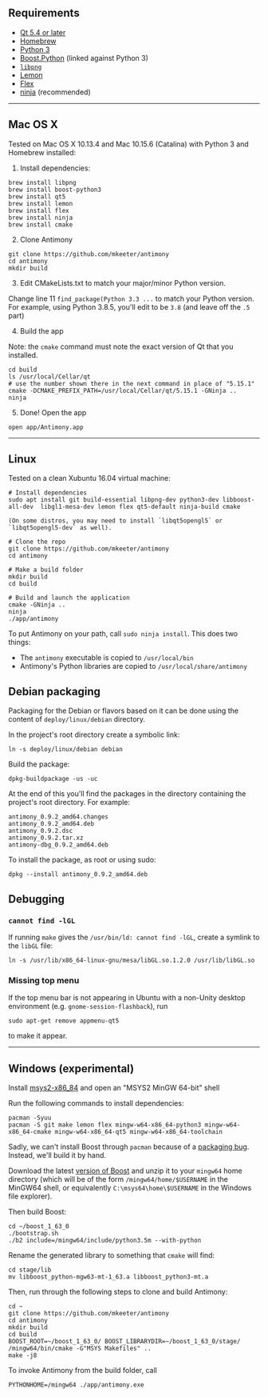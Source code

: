 Requirements
------------
- [Qt 5.4 or later](http://www.qt.io/)
- [Homebrew](https://brew.sh/)
- [Python 3](https://www.python.org/)
- [Boost.Python](http://www.boost.org/doc/libs/1_57_0/libs/python/doc/index.html) (linked against Python 3)
- [`libpng`](http://www.libpng.org/pub/png/libpng.html)
- [Lemon](http://www.hwaci.com/sw/lemon/)
- [Flex](http://flex.sourceforge.net)
- [ninja](https://ninja-build.org/) (recommended)

--------------------------------------------------------------------------------

Mac OS X
--------

Tested on Mac OS X 10.13.4 and Mac 10.15.6 (Catalina) with Python 3 and Homebrew installed:

1. Install dependencies:

```
brew install libpng
brew install boost-python3
brew install qt5
brew install lemon
brew install flex
brew install ninja
brew install cmake
```

2. Clone Antimony

```
git clone https://github.com/mkeeter/antimony
cd antimony
mkdir build
```

3. Edit CMakeLists.txt to match your major/minor Python version.

Change line 11 `find_package(Python 3.3 ...` to match your Python version. For example, using Python 3.8.5, you'll edit to be `3.8` (and leave off the `.5` part)

4. Build the app

Note: the `cmake` command must note the exact version of Qt that you installed.

```
cd build
ls /usr/local/Cellar/qt
# use the number shown there in the next command in place of "5.15.1"
cmake -DCMAKE_PREFIX_PATH=/usr/local/Cellar/qt/5.15.1 -GNinja ..
ninja

```

5. Done! Open the app

```
open app/Antimony.app
```


--------------------------------------------------------------------------------

Linux
-----
Tested on a clean Xubuntu 16.04 virtual machine:

```
# Install dependencies
sudo apt install git build-essential libpng-dev python3-dev libboost-all-dev  libgl1-mesa-dev lemon flex qt5-default ninja-build cmake

(On some distros, you may need to install `libqt5opengl5` or `libqt5opengl5-dev` as well).

# Clone the repo
git clone https://github.com/mkeeter/antimony
cd antimony

# Make a build folder
mkdir build
cd build

# Build and launch the application
cmake -GNinja ..
ninja
./app/antimony
```

To put Antimony on your path, call `sudo ninja install`.  This does two things:
- The `antimony` executable is copied to `/usr/local/bin`
- Antimony's Python libraries are copied to `/usr/local/share/antimony`

Debian packaging
----------------

Packaging for the Debian or flavors based on it can be done using the content of `deploy/linux/debian` directory.

In the project's root directory create a symbolic link:

```
ln -s deploy/linux/debian debian
```

Build the package:

```
dpkg-buildpackage -us -uc
```

At the end of this you'll find the packages in the directory containing the project's root directory. For example:

```
antimony_0.9.2_amd64.changes
antimony_0.9.2_amd64.deb
antimony_0.9.2.dsc
antimony_0.9.2.tar.xz
antimony-dbg_0.9.2_amd64.deb
```

To install the package, as root or using sudo:

```
dpkg --install antimony_0.9.2_amd64.deb
```

## Debugging
### `cannot find -lGL`
If running `make` gives the `/usr/bin/ld: cannot find -lGL`, create a symlink to the `libGL` file:
```
ln -s /usr/lib/x86_64-linux-gnu/mesa/libGL.so.1.2.0 /usr/lib/libGL.so
```

### Missing top menu
If the top menu bar is not appearing in Ubuntu with a non-Unity
desktop environment (e.g. `gnome-session-flashback`), run
```
sudo apt-get remove appmenu-qt5
```
to make it appear.

--------------------------------------------------------------------------------

Windows (experimental)
----------------------

Install [msys2-x86_84](http://msys2.github.io/)
and open an "MSYS2 MinGW 64-bit" shell

Run the following commands to install dependencies:
```
pacman -Syuu
pacman -S git make lemon flex mingw-w64-x86_64-python3 mingw-w64-x86_64-cmake mingw-w64-x86_64-qt5 mingw-w64-x86_64-toolchain
```

Sadly, we can't install Boost through `pacman` because of a
[packaging bug](https://github.com/Alexpux/MINGW-packages/issues/2028).
Instead, we'll build it by hand.

Download the latest [version of Boost](http://www.boost.org/users/download/)
and unzip it to your `mingw64` home directory
(which will be of the form `/mingw64/home/$USERNAME` in the MinGW64 shell, or
equivalently `C:\msys64\home\$USERNAME` in the Windows file explorer).

Then build Boost:
```
cd ~/boost_1_63_0
./bootstrap.sh
./b2 include=/mingw64/include/python3.5m --with-python
```

Rename the generated library to something that `cmake` will find:
```
cd stage/lib
mv libboost_python-mgw63-mt-1_63.a libboost_python3-mt.a
```

Then, run through the following steps to clone and build Antimony:
```
cd ~
git clone https://github.com/mkeeter/antimony
cd antimony
mkdir build
cd build
BOOST_ROOT=~/boost_1_63_0/ BOOST_LIBRARYDIR=~/boost_1_63_0/stage/ /mingw64/bin/cmake -G"MSYS Makefiles" ..
make -j8
```

To invoke Antimony from the build folder, call
```
PYTHONHOME=/mingw64 ./app/antimony.exe
```
